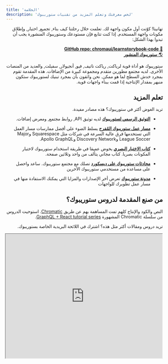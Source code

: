 ```yaml
---
title: 'الخلاصة'
description: 'لخص معرفتك وتعلم المزيد من تقنيات ستوريبوك'
---
```


<div style="direction: rtl">

تهانينا! كوّنت أول مكون واجهة لك.
تعلمت خلال رحلتنا كيف بناء, تجميع, اختبار, وإطلاق مكونات واجهة المستخدم. إذا كنت تتابع فإن مستودعك وستوريبوك المنشورة يجب أن تبدوا بهذا الشكل:

[📕 **GitHub repo: chromaui/learnstorybook-code**](https://github.com/chromaui/learnstorybook-code)
<br/>
[🌎 **ستوريبوك المنشور**](https://master--5ccbe484c994280020b6d128.chromatic.com)

ستوريبوك هو أداة قوية لرياكت, رياكت ناتيف, فيو, أنجيولار, سفيلت, والعديد من المنصات الأخرى. لديه مجتمع مطورين متقدم ومجموعة كبيرة من الإضافات. هذه المقدمة تقوم بمجرد خدش السطح لما هو ممكن. نحن واثقون بأن بمجرد تبنيك لستوريبوك ستكون منبهر بمقدار الإنتاجية إذا قمت ببناء واجهات قوية.

## تعلم المزيد

تريد الغوض أكثر في ستوريبوك؟ هذه مصادر مفيدة.

- [**التوثيق الرسمي لستوريبوك**](https://storybook.js.org/docs/react/get-started/introduction) لديه توثيق API, روابط مجتمع, ومعرض إضافات.

- [**مسار عمل ستوريبوك المُفرح**](https://www.chromatic.com/blog/the-delightful-storybook-workflow) يسلط الضوء على أفضل ممارسات مسار العمل التي تستخدمها فرق عالية السرعة في شركات مثل Squarespace وMajor League Soccer وDiscovery Network وApollo GraphQL.

- [**كتاب الاختبار البصري**](https://storybook.js.org/tutorials/visual-testing-handbook/) يخوض عميقا في طريقة استخدام ستوريبوك لاختبار المكونات بصريا. كتاب مجاني يتألف من واحد وثلاثين صفحة.

- [**محادثات ستوريبوك على ديسكورد**](https://discord.gg/UUt2PJb) تصلك مع مجتمع ستوريبوك. ساعد واحصل على مساعدة من مستخدمي ستوريبوك الأخرين

- [**مدونة ستوريبوك**](https://medium.com/storybookjs) تعرض أخر الإصدارات والمزايا التي يمكنك الاستفادة منها في مسار عمل تطويرك للواجهات

## من صنع المقدمة لدروس ستوريبوك؟

النص والكود والإنتاج كلهم تمت المساهمة بهم عن طريق [Chromatic](https://www.chromatic.com/?utm_source=storybook_website&utm_medium=link&utm_campaign=storybook). استوحيت الدروس من سلسلة Chromatic المشهورة [GraphQL + React tutorial series](https://www.chromatic.com/blog/graphql-react-tutorial-part-1-6).

تريد دروس ومقالات أكثر مثل هذه؟ اشترك في اللائحة البريدية الخاصة بستوريبوك.

<iframe style="height:400px;width:100%;max-width:800px;margin:0px auto;" src="https://upscri.be/d42fc0?as_embed"></iframe>

</div>
